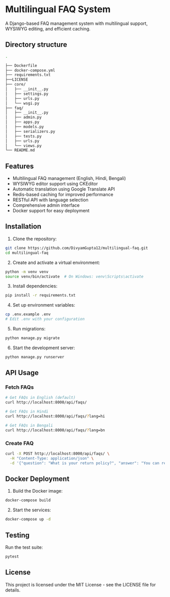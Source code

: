 # Multilingual FAQ System

A Django-based FAQ management system with multilingual support, WYSIWYG editing, and efficient caching.

## Directory structure
```bash
.

├── Dockerfile
├── docker-compose.yml
├── requirements.txt
├──LICENSE
├── core/
│   ├── __init__.py
│   ├── settings.py
│   ├── urls.py
│   └── wsgi.py
├── faq/
│   ├── __init__.py
│   ├── admin.py
│   ├── apps.py
│   ├── models.py
│   ├── serializers.py
│   ├── tests.py
│   ├── urls.py
│   └── views.py
└── README.md
```




## Features

- Multilingual FAQ management (English, Hindi, Bengali)
- WYSIWYG editor support using CKEditor
- Automatic translation using Google Translate API
- Redis-based caching for improved performance
- RESTful API with language selection
- Comprehensive admin interface
- Docker support for easy deployment

## Installation

1. Clone the repository:
```bash
git clone https://github.com/DivyamGupta12/multilingual-faq.git
cd multilingual-faq
```

2. Create and activate a virtual environment:
```bash
python -m venv venv
source venv/bin/activate  # On Windows: venv\Scripts\activate
```

3. Install dependencies:
```bash
pip install -r requirements.txt
```

4. Set up environment variables:
```bash
cp .env.example .env
# Edit .env with your configuration
```

5. Run migrations:
```bash
python manage.py migrate
```

6. Start the development server:
```bash
python manage.py runserver
```

## API Usage

### Fetch FAQs

```bash
# Get FAQs in English (default)
curl http://localhost:8000/api/faqs/

# Get FAQs in Hindi
curl http://localhost:8000/api/faqs/?lang=hi

# Get FAQs in Bengali
curl http://localhost:8000/api/faqs/?lang=bn
```

### Create FAQ

```bash
curl -X POST http://localhost:8000/api/faqs/ \
  -H "Content-Type: application/json" \
  -d '{"question": "What is your return policy?", "answer": "You can return items within 30 days."}'
```

## Docker Deployment

1. Build the Docker image:
```bash
docker-compose build
```

2. Start the services:
```bash
docker-compose up -d
```

## Testing

Run the test suite:
```bash
pytest
```

## License

This project is licensed under the MIT License - see the LICENSE file for details.
